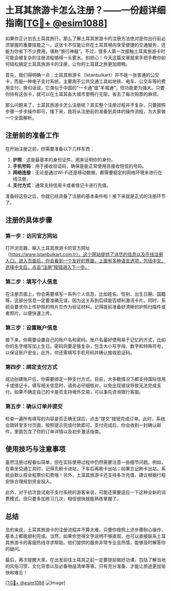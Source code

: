 # 土耳其旅游卡怎么注册？——一份超详细指南[[TG💪+ @esim1088](https://t.me/s/esim1088)]

如果你正计划去土耳其旅行，那么了解土耳其旅游卡的注册方法绝对是你出行前必须掌握的重要技能之一。这张卡不仅能让你在土耳其境内享受便捷的交通服务，还能为你省下不少费用，堪称“旅行神器”。不过，很多人第一次接触土耳其旅游卡时可能会被复杂的注册流程搞得一头雾水。别担心！今天这篇文章就来手把手教你如何轻松搞定土耳其旅游卡的注册，让你的土耳其之旅更加顺畅。

首先，我们得明确一点：土耳其旅游卡（Istanbulkart）并不是一张普通的公交卡，而是一种电子支付系统，主要用于公共交通工具如地铁、电车、公交车等的费用支付。换句话说，它类似于中国的“一卡通”或“羊城通”，但功能更为强大。只要你持有这张卡，就可以在土耳其各大城市里畅行无阻，省去了每次购票的麻烦。

那么问题来了，土耳其旅游卡怎么注册呢？其实整个注册过程并不复杂，只要按照步骤一步步操作即可。接下来，我将从注册前的准备到具体的操作流程，为大家做一个全面解析。

## 注册前的准备工作

在开始注册之前，你需要准备以下几样东西：

1. **护照**：这是最基本的身份证件，用来证明你的身份。
2. **手机号码**：用于接收验证码，确保是能正常使用且接收短信的号码。
3. **网络连接**：无论是通过Wi-Fi还是移动数据，都需要稳定的网络环境来进行在线注册。
4. **支付方式**：通常支持信用卡或者借记卡进行充值。

准备好这些之后，你就已经具备了注册的基本条件啦！接下来就是正式的注册环节了。

## 注册的具体步骤

### 第一步：访问官方网站

打开浏览器，输入土耳其旅游卡的官方网址（https://www.istanbulkart.com.tr）。这个网站提供了详尽的信息以及在线注册入口。进入页面后，你会看到一个友好的界面，上面有多种语言选项，包括中文。选择中文后，点击“注册”按钮进入下一步。

### 第二步：填写个人信息

在注册页面上，你会需要填写一系列个人信息，比如姓名、性别、出生日期、国籍等。这部分信息一定要准确无误，因为这关系到后续能否顺利激活卡片。同时，系统会要求你上传护照的照片页作为验证材料。记得提前准备好清晰的护照扫描件或者照片，以便快速上传。

### 第三步：设置账户信息

接下来，你需要设置自己的账户名和密码。账户名最好使用易于记忆的方式，比如你的名字缩写加上生日。密码则要足够复杂，包含大小写字母、数字和特殊符号，以保证账户安全。此外，你还需填写手机号码并确认接收验证码。

### 第四步：绑定支付方式

成功创建账户后，你需要绑定一种支付方式。目前，大多数情况下都支持国际信用卡或借记卡。填写相关信息时，请务必仔细核对，以免出现错误导致无法完成支付。如果不确定自己的卡是否支持境外交易，可以事先咨询银行客服。

### 第五步：确认订单并提交

检查一遍所有填写的内容是否正确无误后，点击“提交”按钮完成订单。此时，系统会跳转至支付页面，按照提示完成付款即可。支付完成后，你会收到一封确认邮件，里面包含了你的订单详情以及初步激活指南。

## 使用技巧与注意事项

虽然注册过程看似简单，但在实际使用过程中仍然需要注意一些细节问题。例如，在乘坐交通工具时，记得先刷卡进站，下车后再刷卡出站；如果忘记刷卡出站，系统会默认按全程票价扣费哦！另外，土耳其旅游卡还支持多次充值，建议根据行程安排合理规划资金投入。

此外，对于初次尝试电子支付系统的游客来说，可能还需要适应一下这种全新的消费模式。但只要多加练习几次，相信很快就能熟练掌握了。

## 总结

总的来说，土耳其旅游卡的注册流程并不算太难，只要你按照上述步骤耐心操作，基本上都能顺利完成。当然，如果你觉得文字说明不够直观，也可以直接联系土耳其旅游卡的客服热线寻求帮助。他们提供的服务非常专业且热情，能够及时解答你的疑问。

最后，再次提醒大家，在出发前往土耳其之前一定要提前做好功课，包括了解当地的风俗习惯、文化背景以及必备物品清单等等。只有充分准备，才能让旅途更加愉快和难忘！

[[TG💪+ @esim1088](https://t.me/s/esim1088) ![Image](https://i.postimg.cc/4NQfJmqS/Snipaste-2025-05-13-00-14-12.png)]